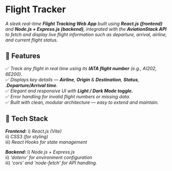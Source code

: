 # Flight Tracker

_A sleek real-time **Flight Tracking Web App** built using **React.js (frontend)** and **Node.js + Express.js (backend)**, integrated with the **AviationStack API** to fetch and display live flight information such as departure, arrival, airline, and current flight status._


## 🚀 Features

✅ _Track any flight in real time using its **IATA flight number** (e.g., AI202, 6E200)._</br>
✅ _Displays key details — **Airline**, **Origin** & **Destination**, **Status**, .**Departure/Arrival time**._</br>
✅ _Elegant and responsive UI with **Light / Dark Mode toggle.**_</br>
✅ _Error handling for invalid flight numbers or missing data._</br>
✅ _Built with clean, modular architecture — easy to extend and maintain._</br>

## 🧰 Tech Stack

**_Frontend:_**
  i) _React.js (Vite)_</br>
  ii) _CSS3 (for styling)_</br>
  iii) _React Hooks for state management_</br>

**_Backend:_**
  i) _Node.js + Express.js_</br>
  ii) _'dotenv' for environment configuration_</br>
  iii) _'cors' and 'node-fetch' for API handling._</br>
